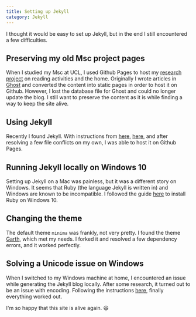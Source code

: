 ```yaml
---
title: Setting up Jekyll
category: Jekyll
---
```


I thought it would be easy to set up Jekyll, but in the end I still encountered a few difficulties.

<!-- more -->

## Preserving my old Msc project pages
When I studied my Msc at UCL, I used Github Pages to host my [research project](/tag/assessed-project/) on reading activities and the home. Originally I wrote articles in [Ghost](https://ghost.org/) and converted the content into static pages in order to host it on Github. However, I lost the database file for Ghost and could no longer update the blog. I still want to preserve the content as it is while finding a way to keep the site alive.

## Using Jekyll

Recently I found Jekyll. With instructions from [here](https://ithelp.ithome.com.tw/articles/10198964), [here](https://github.com/jekyll/jekyll/issues/5165), and after resolving a few file conflicts on my own, I was able to host it on Github Pages.

## Running Jekyll locally on Windows 10

Setting up Jekyll on a Mac was painless, but it was a different story on Windows. It seems that Ruby (the language Jekyll is written in) and Windows are known to be incompatible. I followed the guide [here](https://davidburela.wordpress.com/2015/11/28/easily-install-jekyll-on-windows-with-3-command-prompt-entries-and-chocolatey/) to install Ruby on Windows 10.

## Changing the theme

The default theme `minima` was frankly, not very pretty. I found the theme [Garth](https://garth.darn.es/), which met my needs. I forked it and resolved a few dependency errors, and it worked perfectly.

## Solving a Unicode issue on Windows

When I switched to my Windows machine at home, I encountered an issue while generating the Jekyll blog locally. After some research, it turned out to be an issue with encoding. Following the instructions [here](https://davidburela.wordpress.com/2015/11/28/easily-install-jekyll-on-windows-with-3-command-prompt-entries-and-chocolatey/), finally everything worked out.

I'm so happy that this site is alive again. 😃